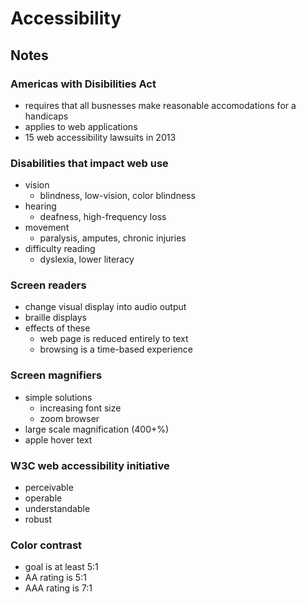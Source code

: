 # Accessibility

## Notes
### Americas with Disibilities Act
- requires that all busnesses make reasonable accomodations for a handicaps
- applies to web applications
- 15 web accessibility lawsuits in 2013

### Disabilities that impact web use
- vision
    - blindness, low-vision, color blindness
- hearing
    - deafness, high-frequency loss
- movement
    - paralysis, amputes, chronic injuries
- difficulty reading
    - dyslexia, lower literacy

### Screen readers
- change visual display into audio output
- braille displays
- effects of these
    - web page is reduced entirely to text
    - browsing is a time-based experience

### Screen magnifiers
- simple solutions
    - increasing font size
    - zoom browser
- large scale magnification (400+%)
- apple hover text

### W3C web accessibility initiative
- perceivable
- operable
- understandable
- robust

### Color contrast
- goal is at least 5:1
- AA rating is 5:1
- AAA rating is 7:1